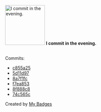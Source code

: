<img src="https://my-badges.github.io/my-badges/evening-commits.png" alt="I commit in the evening." title="I commit in the evening." width="128">
<strong>I commit in the evening.</strong>
<br><br>

Commits:

- <a href="https://github.com/andrewjswan/esphome-update-addon/commit/c855a25043f12bfd3de1f0e5be3afea8247ddfac">c855a25</a>
- <a href="https://github.com/andrewjswan/snmp2mqtt-addon/commit/5d11d97ce99a06d190f8fa99acc292ad309aeecf">5d11d97</a>
- <a href="https://github.com/andrewjswan/EspHoMaTriXv2/commit/8a7f1fcbe083d493fe777da9e42cc20730a9e943">8a7f1fc</a>
- <a href="https://github.com/andrewjswan/esphome-components/commit/f7ea8534ad3c7a52752946db65e2d97a1549d716">f7ea853</a>
- <a href="https://github.com/andrewjswan/esphome-components/commit/8f888c85f7214009402d7404b07f274221d4ab3f">8f888c8</a>
- <a href="https://github.com/andrewjswan/esphome-components/commit/74c565c5deef90b99db3452a0b1b453c6a8d4ea8">74c565c</a>


Created by <a href="https://github.com/my-badges/my-badges">My Badges</a>